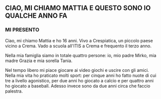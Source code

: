 ## CIAO, MI CHIAMO MATTIA E QUESTO SONO IO QUALCHE ANNO FA



### MI PRESENTO

Ciao, mi chiamo Mattia e ho 16 anni. Vivo a Crespiatica, un piccolo paese vicino a Crema. Vado a scuola all'ITIS a Crema e frequento il terzo anno.

Nella mia famiglia siamo in totale quattro persone: io, mio padre Mirko, mia madre Grazia e mia sorella Tania.

Nel tempo libero mi piace giocare ai video giochi e uscire con gli amici. Nella mia vita ho praticato molti sport: per cinque anni ho fatto nuote di cui tre a livello agonistico, per due anni ho giocato a calcio e per quattro anni ho giocato a baseball. Adesso invece sono da due anni circa che faccio palestra. 
